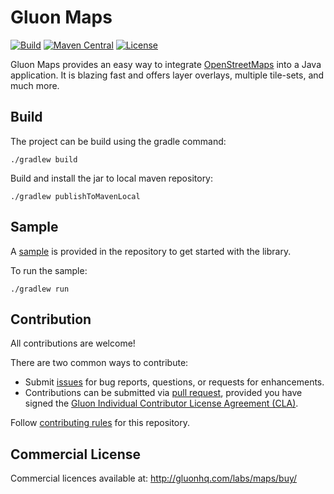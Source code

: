 # Gluon Maps

[![Build](https://github.com/gluonhq/maps/actions/workflows/build.yml/badge.svg)](https://github.com/gluonhq/maps/actions/workflows/build.yml)
[![Maven Central](https://img.shields.io/maven-central/v/com.gluonhq/maps)](https://search.maven.org/#search|ga|1|com.gluonhq.maps)
[![License](https://img.shields.io/github/license/gluonhq/maps)](https://opensource.org/licenses/GPL-3.0)

Gluon Maps provides an easy way to integrate [OpenStreetMaps](https://www.openstreetmap.org) into a Java application.
It is blazing fast and offers layer overlays, multiple tile-sets, and much more.

## Build

The project can be build using the gradle command:

```
./gradlew build
```

Build and install the jar to local maven repository:

```
./gradlew publishToMavenLocal
```

## Sample

A [sample](https://github.com/gluonhq/maps/tree/master/samples/mobile) is provided in the repository to get started with the library.

To run the sample:

```
./gradlew run
```

## Contribution

All contributions are welcome!

There are two common ways to contribute:

- Submit [issues](https://github.com/gluonhq/maps/issues) for bug reports, questions, or requests for enhancements.
- Contributions can be submitted via [pull request](https://github.com/gluonhq/maps/pulls), provided you have signed the [Gluon Individual Contributor License Agreement (CLA)](https://cla.gluonhq.com).

Follow [contributing rules](https://github.com/gluonhq/maps/blob/master/CONTRIBUTING.md) for this repository.

## Commercial License

Commercial licences available at: http://gluonhq.com/labs/maps/buy/
